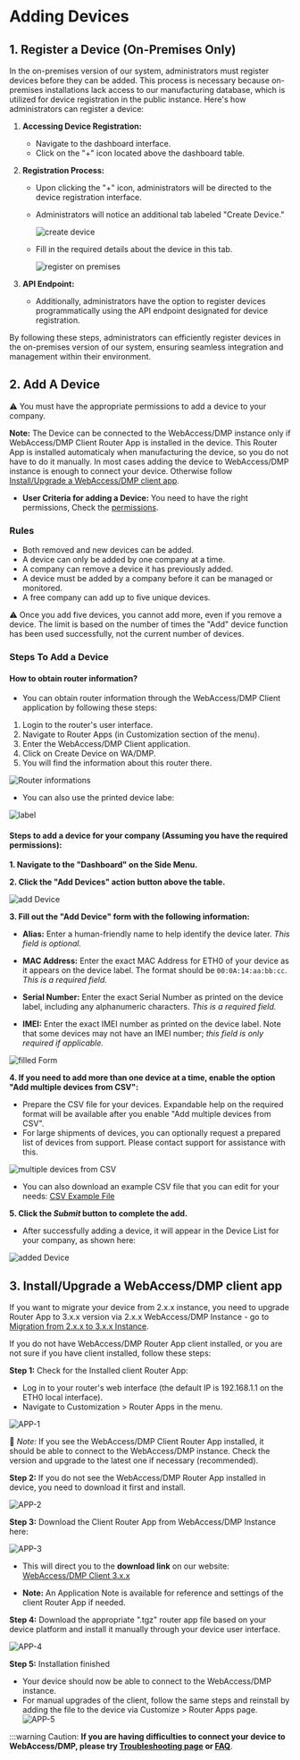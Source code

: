 # Adding Devices

## 1. Register a Device (On-Premises Only)

In the on-premises version of our system, administrators must register devices before they can be added. This process is necessary because on-premises installations lack access to our manufacturing database, which is utilized for device registration in the public instance. Here's how administrators can register a device:

1. **Accessing Device Registration:**

   - Navigate to the dashboard interface.
   - Click on the "+" icon located above the dashboard table.

2. **Registration Process:**

   - Upon clicking the "+" icon, administrators will be directed to the device registration interface.
   - Administrators will notice an additional tab labeled "Create Device."

     ![create device](../images/devices/create-device.png)

   - Fill in the required details about the device in this tab.

     ![register on premises](../images/devices/register-on-premises.png)

3. **API Endpoint:**
   - Additionally, administrators have the option to register devices programmatically using the API endpoint designated for device registration.

By following these steps, administrators can efficiently register devices in the on-premises version of our system, ensuring seamless integration and management within their environment.

## 2. Add A Device

⚠️ You must have the appropriate permissions to add a device to your company.

**Note:** The Device can be connected to the WebAccess/DMP instance only if WebAccess/DMP Client Router App is installed in the device. This Router App is installed automaticaly when manufacturing the device, so you do not have to do it manually. In most cases adding the device to WebAccess/DMP instance is enough to connect your device. Otherwise follow [Install/Upgrade a WebAccess/DMP client app](https://docs.wadmp.com/gen3/explanations/adding%20devices/#_3-install-upgrade-a-webaccess-dmp-client-app).

- **User Criteria for adding a Device:**
  You need to have the right permissions, Check the [permissions](https://docs.wadmp.com/gen3/explanations/#_5-permissions).

### Rules

- Both removed and new devices can be added.
- A device can only be added by one company at a time.
- A company can remove a device it has previously added.
- A device must be added by a company before it can be managed or monitored.
- A free company can add up to five unique devices.

⚠️ Once you add five devices, you cannot add more, even if you remove a device. The limit is based on the number of times the "Add" device function has been used successfully, not the current number of devices.

### Steps To Add a Device

#### How to obtain router information?

- You can obtain router information through the WebAccess/DMP Client application by following these steps:

1.  Login to the router's user interface.
2.  Navigate to Router Apps (in Customization section of the menu).
3.  Enter the WebAccess/DMP Client application.
4.  Click on Create Device on WA/DMP.
5.  You will find the information about this router there.

![Router informations](../images/devices/routerinformations2.jpg)

- You can also use the printed device labe:

![label](../images/devices/device_label.png)

#### Steps to add a device for your company (Assuming you have the required permissions):

**1. Navigate to the "Dashboard" on the Side Menu.**

**2. Click the "Add Devices" action button above the table.**

![add Device](../images/devices/add_device.png)

**3. Fill out the "Add Device" form with the following information:**

- **Alias:**
  Enter a human-friendly name to help identify the device later. _This field is optional._

- **MAC Address:**
  Enter the exact MAC Address for ETH0 of your device as it appears on the device label. The format should be `00:0A:14:aa:bb:cc`. _This is a required field._

- **Serial Number:**
  Enter the exact Serial Number as printed on the device label, including any alphanumeric characters. _This is a required field._

- **IMEI:**
  Enter the exact IMEI number as printed on the device label. Note that some devices may not have an IMEI number; _this field is only required if applicable._

![filled Form](../images/devices/claimDeviceForm_1.png)

**4. If you need to add more than one device at a time, enable the option "Add multiple devices from CSV":**

- Prepare the CSV file for your devices. Expandable help on the required format will be available after you enable "Add multiple devices from CSV".
- For large shipments of devices, you can optionally request a prepared list of devices from support. Please contact support for assistance with this.

![multiple devices from CSV](../images/devices/CSV.png)

- You can also download an example CSV file that you can edit for your needs: [CSV Example File](/assets/routers-example.csv)

**5. Click the _Submit_ button to complete the add.**

- After successfully adding a device, it will appear in the Device List for your company, as shown here:

![added Device](../images/devices/added-device.png)

## 3. Install/Upgrade a WebAccess/DMP client app

If you want to migrate your device from 2.x.x instance, you need to upgrade Router App to 3.x.x version via 2.x.x WebAccess/DMP Instance - go to [Migration from 2.x.x to 3.x.x Instance](https://docs.wadmp.com/gen3/explanations/Migration%20from%202.x.x%20to%203.x.x%20instance/#step-1-export-data-from-2-x-x-instance).

If you do not have WebAccess/DMP Router App client installed, or you are not sure if you have client installed, follow these steps:

**Step 1:** Check for the Installed client Router App:

- Log in to your router's web interface (the default IP is 192.168.1.1 on the ETH0 local interface).
- Navigate to Customization > Router Apps in the menu.

![APP-1](../images/RouterAPP/APP-1.png)

📌 _Note:_ If you see the WebAccess/DMP Client Router App installed, it should be able to connect to the WebAccess/DMP instance. Check the version and upgrade to the latest one if necessary (recommended).

**Step 2:** If you do not see the WebAccess/DMP Router App installed in device, you need to download it first and install.

![APP-2](../images/RouterAPP/APP-2.png)

**Step 3:** Download the Client Router App from WebAccess/DMP Instance here:

![APP-3](../images/RouterAPP/APP-3.png)

- This will direct you to the **download link** on our website: [WebAccess/DMP Client 3.x.x](https://icr.advantech.com/products/software/user-modules#webaccessdmp-client-3xx)

- **Note:** An Application Note is available for reference and settings of the client Router App if needed.

**Step 4:** Download the appropriate ".tgz" router app file based on your device platform and install it manually through your device user interface.

![APP-4](../images/RouterAPP/APP-4.png)

**Step 5:** Installation finished

- Your device should now be able to connect to the WebAccess/DMP instance.
- For manual upgrades of the client, follow the same steps and reinstall by adding the file to the device via Customize > Router Apps page.
  ![APP-5](../images/RouterAPP/APP-5.png)

:::warning Caution:
**If you are having difficulties to connect your device to WebAccess/DMP, please try [Troubleshooting page](https://docs.wadmp.com/gen3/explanations/troubleshooting/#troubleshooting) or [FAQ](/gen3/explanations/faq/)**.
